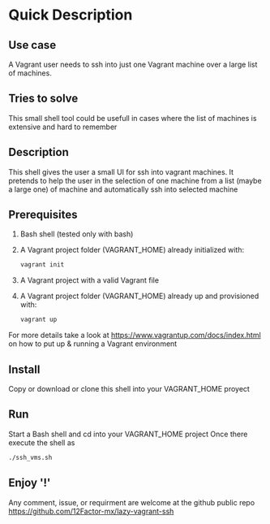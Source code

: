 # Quick Description

## Use case

A Vagrant user needs to ssh into just one Vagrant machine over a large list of machines.

## Tries to solve

This small shell tool could be usefull in cases where the list of machines is extensive and hard to remember

## Description

This shell gives the user a small UI for ssh into vagrant machines.
It pretends to help the user in the selection of one machine from a list (maybe a large one) of machine and automatically ssh into selected machine

## Prerequisites

 1. Bash shell (tested only with bash)
 2. A Vagrant project folder (VAGRANT_HOME) already initialized with:

    ```bash
    vagrant init
    ```
 3. A Vagrant project with a valid Vagrant file
 4. A Vagrant project folder (VAGRANT_HOME) already up and provisioned with:

    ```bash
    vagrant up
    ```

For more details take a look at <https://www.vagrantup.com/docs/index.html> on how to put up & running a Vagrant environment

## Install

Copy or download or clone this shell into your VAGRANT_HOME proyect

## Run

Start a Bash shell and cd into your VAGRANT_HOME project
Once there execute the shell as

```bash
./ssh_vms.sh
```

## Enjoy '!'

Any comment, issue, or requirment are welcome at the github public repo <https://github.com/12Factor-mx/lazy-vagrant-ssh>
